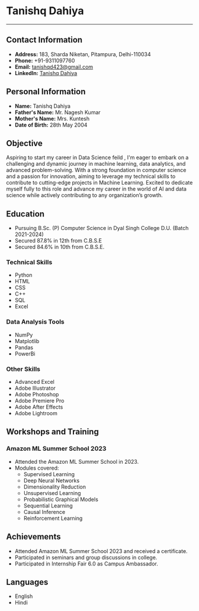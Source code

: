 # Tanishq Dahiya
---

## Contact Information

- **Address:** 183, Sharda Niketan, Pitampura, Delhi-110034
- **Phone:** +91-9311097760
- **Email:** tanishqd423@gmail.com
- **LinkedIn:** [Tanishq Dahiya](https://www.linkedin.com/in/tanishq-dahiya-309681223)

## Personal Information

- **Name:** Tanishq Dahiya
- **Father's Name:** Mr. Nagesh Kumar
- **Mother's Name:** Mrs. Kuntesh
- **Date of Birth:** 28th May 2004

## Objective

Aspiring to start my career in Data Science feild , I'm eager to embark on a challenging and dynamic journey in machine learning, data analytics, and advanced problem-solving. With a strong foundation in computer science and a passion for innovation, aiming to leverage my technical skills to contribute to cutting-edge projects in Machine Learning. Excited to dedicate myself fully to this role and advance my career in the world of AI and data science while actively contributing to any organization’s growth.

## Education

- Pursuing B.Sc. (P) Computer Science in Dyal Singh College D.U. (Batch 2021-2024)
- Secured 87.8% in 12th from C.B.S.E
- Secured 84.6% in 10th from C.B.S.E.

### Technical Skills

- Python
- HTML
- CSS
- C++
- SQL
- Excel

### Data Analysis Tools

- NumPy
- Matplotlib
- Pandas
- PowerBi

### Other Skills

- Advanced Excel
- Adobe Illustrator
- Adobe Photoshop
- Adobe Premiere Pro
- Adobe After Effects
- Adobe Lightroom

## Workshops and Training

### Amazon ML Summer School 2023

- Attended the Amazon ML Summer School in 2023.
- Modules covered: 
  - Supervised Learning
  - Deep Neural Networks
  - Dimensionality Reduction
  - Unsupervised Learning
  - Probabilistic Graphical Models
  - Sequential Learning
  - Causal Inference
  - Reinforcement Learning

## Achievements

- Attended Amazon ML Summer School 2023 and received a certificate.
- Participated in seminars and group discussions in college.
- Participated in Internship Fair 6.0 as Campus Ambassador.

## Languages

- English
- Hindi

